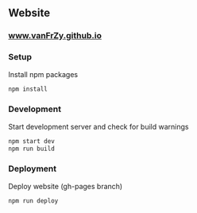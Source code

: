## Website

### www.vanFrZy.github.io

### Setup
Install npm packages
```bash
npm install
```

### Development
Start development server and check for build warnings
```bash
npm start dev
npm run build
```

### Deployment
Deploy website (gh-pages branch)
```bash
npm run deploy
```
